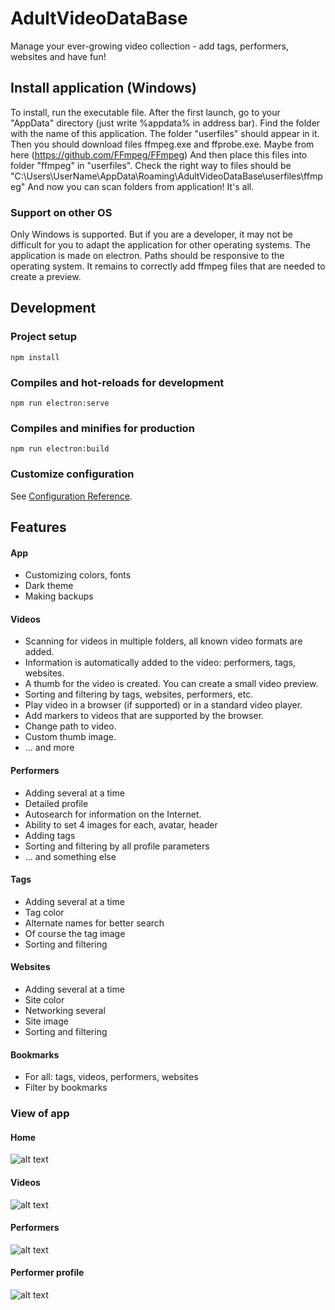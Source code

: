 # AdultVideoDataBase
Manage your ever-growing video collection - add tags, performers, websites and have fun!

## Install application (Windows)
To install, run the executable file. After the first launch, go to your "AppData" directory (just write %appdata% in address bar).
Find the folder with the name of this application. The folder "userfiles" should appear in it.
Then you should download files ffmpeg.exe and ffprobe.exe. Maybe from here (https://github.com/FFmpeg/FFmpeg)
And then place this files into folder "ffmpeg" in "userfiles". 
Check the right way to files should be "C:\Users\UserName\AppData\Roaming\AdultVideoDataBase\userfiles\ffmpeg\"
And now you can scan folders from application! It's all.

### Support on other OS
Only Windows is supported. But if you are a developer, it may not be difficult for you to adapt the application for other operating systems. 
The application is made on electron. Paths should be responsive to the operating system. It remains to correctly add ffmpeg files that are needed to create a preview. 

## Development

### Project setup
```
npm install
```

### Compiles and hot-reloads for development
```
npm run electron:serve
```

### Compiles and minifies for production
```
npm run electron:build
```

### Customize configuration
See [Configuration Reference](https://cli.vuejs.org/config/).

## Features

#### App
- Customizing colors, fonts
- Dark theme
- Making backups

#### Videos
- Scanning for videos in multiple folders, all known video formats are added.
- Information is automatically added to the video: performers, tags, websites.
- A thumb for the video is created. You can create a small video preview.
- Sorting and filtering by tags, websites, performers, etc.
- Play video in a browser (if supported) or in a standard video player.
- Add markers to videos that are supported by the browser.
- Change path to video.
- Custom thumb image.
- ... and more

#### Performers
- Adding several at a time
- Detailed profile
- Autosearch for information on the Internet.
- Ability to set 4 images for each, avatar, header
- Adding tags
- Sorting and filtering by all profile parameters
- ... and something else

#### Tags
- Adding several at a time
- Tag color
- Alternate names for better search
- Of course the tag image
- Sorting and filtering

#### Websites
- Adding several at a time
- Site color
- Networking several
- Site image
- Sorting and filtering

#### Bookmarks
- For all: tags, videos, performers, websites
- Filter by bookmarks

### View of app

#### Home 
![alt text](https://i.ibb.co/N66Hf6R/avdb-home.jpg)

#### Videos
![alt text](https://i.ibb.co/TvgcVLd/avdb-videos.jpg)

#### Performers
![alt text](https://i.ibb.co/0KLmFVf/avdb-performers.jpg)

#### Performer profile
![alt text](https://i.ibb.co/dgjQvPB/avdb-profile.jpg)
